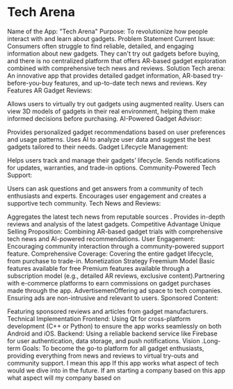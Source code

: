 # Tech Arena 

Name of the App: "Tech Arena"
Purpose: To revolutionize how people interact with and learn about gadgets.
Problem Statement
Current Issue: Consumers often struggle to find reliable, detailed, and engaging information about new gadgets. They can't try out gadgets before buying, and there is no centralized platform that offers AR-based gadget exploration combined with comprehensive tech news and reviews.
Solution
Tech arena: An innovative app that provides detailed gadget information, AR-based try-before-you-buy features, and up-to-date tech news and reviews.
Key Features
AR Gadget Reviews:

Allows users to virtually try out gadgets using augmented reality.
Users can view 3D models of gadgets in their real environment, helping them make informed decisions before purchasing.
AI-Powered Gadget Advisor:

Provides personalized gadget recommendations based on user preferences and usage patterns.
Uses AI to analyze user data and suggest the best gadgets tailored to their needs.
Gadget Lifecycle Management:

Helps users track and manage their gadgets’ lifecycle.
Sends notifications for updates, warranties, and trade-in options.
Community-Powered Tech Support:

Users can ask questions and get answers from a community of tech enthusiasts and experts.
Encourages user engagement and creates a supportive tech community.
Tech News and Reviews:

Aggregates the latest tech news from reputable sources .
Provides in-depth reviews and analysis of the latest gadgets.
Competitive Advantage
Unique Selling Proposition: Combining AR-based gadget trials with comprehensive tech news and AI-powered recommendations.
User Engagement: Encouraging community interaction through a community-powered support feature.
Comprehensive Coverage: Covering the entire gadget lifecycle, from purchase to trade-in.
Monetization Strategy
Freemium Model
Basic features available for free
Premium features available through a subscription model (e.g., detailed AR reviews, exclusive content).Partnering with e-commerce platforms to earn commissions on gadget purchases made through the app.
AdvertisemenOffering ad space to tech companies.
Ensuring ads are non-intrusive and relevant to users.
Sponsored Content:

Featuring sponsored reviews and articles from gadget manufacturers.
Technical Implementation
Frontend: Using Qt for cross-platform development (C++ or Python) to ensure the app works seamlessly on both Android and iOS.
Backend: Using a reliable backend service like Firebase for user authentication, data storage, and push notifications.
Vision
.Long-term Goals: To become the go-to platform for all gadget enthusiasts, providing everything from news and reviews to virtual try-outs and community support.                     I mean this app If this app works what aspect of tech would we dive into in the future.        If am starting a company based on this app what aspect will my company based on

